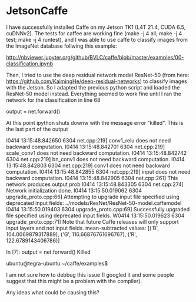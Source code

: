 # JetsonCaffe

I have successfully installed Caffe on my Jetson TK1 (L4T 21.4, CUDA 6.5, cuDNNv2). The tests for caffee are working fine (make -j 4 all; make -j 4 test; make -j 4 runtest), and I was able to use caffe to classify images from the ImageNet database follwing this example:

http://nbviewer.jupyter.org/github/BVLC/caffe/blob/master/examples/00-classification.ipynb

Then, I tried to use the deep residual network model ResNet-50 (from here: https://github.com/KaimingHe/deep-residual-networks) to classify images with the Jetson. So I adapted the previous python script and loaded the ResNet-50 model instead. Everything seemed to work fine until I ran the network for the classification in line 68

output = net.forward()

At this point ipython shuts downw with the message error "killed". This is the last part of the output

I0414 13:15:48.842650  6304 net.cpp:219] conv1_relu does not need backward computation.
I0414 13:15:48.842701  6304 net.cpp:219] scale_conv1 does not need backward computation.
I0414 13:15:48.842742  6304 net.cpp:219] bn_conv1 does not need backward computation.
I0414 13:15:48.842803  6304 net.cpp:219] conv1 does not need backward computation.
I0414 13:15:48.842855  6304 net.cpp:219] input does not need backward computation.
I0414 13:15:48.842905  6304 net.cpp:261] This network produces output prob
I0414 13:15:48.843305  6304 net.cpp:274] Network initialization done.
I0414 13:15:50.019062  6304 upgrade_proto.cpp:66] Attempting to upgrade input file specified using deprecated input fields: ../models/ResNet/ResNet-50-model.caffemodel
I0414 13:15:50.019403  6304 upgrade_proto.cpp:69] Successfully upgraded file specified using deprecated input fields.
W0414 13:15:50.019623  6304 upgrade_proto.cpp:71] Note that future Caffe releases will only support input layers and not input fields.
mean-subtracted values: [('B', 104.0069879317889), ('G', 116.66876761696767), ('R', 122.6789143406786)]

In [7]: output = net.forward()
Killed

ubuntu@tegra-ubuntu:~/caffe/examples$

I am not sure how to debbug this issue (I googled it and some people suggest that this might be a problem with the compiler). 

Any ideas what could be causing this? 
